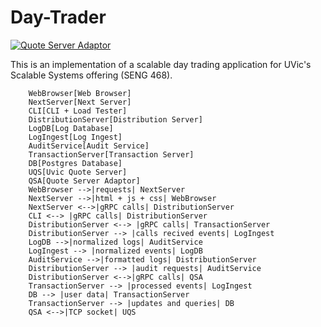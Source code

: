 # Day-Trader 
[![Quote Server Adaptor](https://github.com/MarcusDunn/day-trader/actions/workflows/quote-server-adaptor.yml/badge.svg)](https://github.com/MarcusDunn/day-trader/actions/workflows/quote-server-adaptor.yml)

This is an implementation of a scalable day trading application for UVic's Scalable Systems offering (SENG 468).

```mermaid
    WebBrowser[Web Browser]
    NextServer[Next Server]
    CLI[CLI + Load Tester]
    DistributionServer[Distribution Server]
    LogDB[Log Database]
    LogIngest[Log Ingest]
    AuditService[Audit Service]
    TransactionServer[Transaction Server]
    DB[Postgres Database]
    UQS[Uvic Quote Server]
    QSA[Quote Server Adaptor]
    WebBrowser -->|requests| NextServer
    NextServer -->|html + js + css| WebBrowser
    NextServer <-->|gRPC calls| DistributionServer
    CLI <--> |gRPC calls| DistributionServer
    DistributionServer <--> |gRPC calls| TransactionServer
    DistributionServer --> |calls recived events| LogIngest
    LogDB -->|normalized logs| AuditService
    LogIngest --> |normalized events| LogDB
    AuditService -->|formatted logs| DistributionServer
    DistributionServer --> |audit requests| AuditService
    DistributionServer <-->|gRPC calls| QSA
    TransactionServer --> |processed events| LogIngest
    DB --> |user data| TransactionServer
    TransactionServer --> |updates and queries| DB
    QSA <-->|TCP socket| UQS
```
